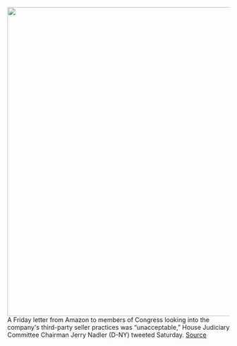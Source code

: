 <img src='https://cdn.vox-cdn.com/thumbor/iGZtXud23XIo6MRN2kewEyG_tE8=/0x0:2040x1360/1200x800/filters:focal(857x517:1183x843)/cdn.vox-cdn.com/uploads/chorus_image/image/66806717/acastro_190920_1777_amazon_0002.0.0.jpg' width='700px' /><br/>
A Friday letter from Amazon to members of Congress looking into the company's third-party seller practices was “unacceptable,” House Judiciary Committee Chairman Jerry Nadler (D-NY) tweeted Saturday.
<a href='https://www.theverge.com/2020/5/16/21260981/nadler-amazon-bezos-seller-judiciary'> Source <a/>